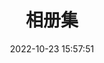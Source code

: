 ---
title: 相册集
date: 2022-10-23 15:57:51
aside: false
top_background: http://bucket.redeyes.top/2024/10/15/670e73f0d2c4c.webp
type: "album"
---